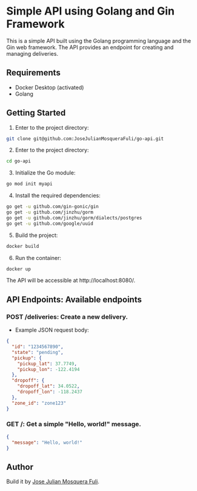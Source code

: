 # Simple API using Golang and Gin Framework

This is a simple API built using the Golang programming language and the Gin web framework. The API provides an endpoint for creating and managing deliveries.

## Requirements

- Docker Desktop (activated)
- Golang

## Getting Started

1. Enter to the project directory:

```bash
git clone git@github.com:JoseJulianMosqueraFuli/go-api.git
```

2. Enter to the project directory:

```bash
cd go-api
```

3. Initialize the Go module:

```bash
go mod init myapi
```

4. Install the required dependencies:

```bash
go get -u github.com/gin-gonic/gin
go get -u github.com/jinzhu/gorm
go get -u github.com/jinzhu/gorm/dialects/postgres
go get -u github.com/google/uuid
```

5. Build the project:

```bash
docker build
```

6. Run the container:

```bash
docker up
```

The API will be accessible at http://localhost:8080/.

## API Endpoints: Available endpoints

### POST /deliveries: Create a new delivery.

- Example JSON request body:

```json
{
  "id": "1234567890",
  "state": "pending",
  "pickup": {
    "pickup_lat": 37.7749,
    "pickup_lon": -122.4194
  },
  "dropoff": {
    "dropoff_lat": 34.0522,
    "dropoff_lon": -118.2437
  },
  "zone_id": "zone123"
}
```

### GET /: Get a simple "Hello, world!" message.

```json
{
  "message": "Hello, world!"
}
```

## Author

Build it by [Jose Julian Mosquera Fuli](https://github.com/JoseJulianMosqueraFuli).
